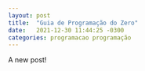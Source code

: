 ```yaml
---
layout: post
title:  "Guia de Programação do Zero"
date:   2021-12-30 11:44:25 -0300
categories: programacao programação
---
```


A new post!